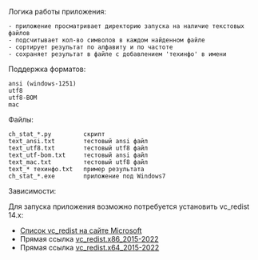 Логика работы приложения:

    - приложение просматривает директорию запуска на наличие текстовых файлов
    - подсчитывает кол-во символов в каждом найденном файле
    - сортирует результат по алфавиту и по частоте
    - сохраняет результат в файле с добавлением 'техинфо' в имени

Поддержка форматов:

    ansi (windows-1251)
    utf8
    utf8-BOM
    mac

Файлы:

    ch_stat_*.py         скрипт
    text_ansi.txt        тестовый ansi файл
    text_utf8.txt        тестовый utf8 файл
    text_utf-bom.txt     тестовый ansi файл
    text_mac.txt         тестовый utf8 файл
    text_* техинфо.txt   пример результата
    ch_stat_*.exe        приложение под Windows7

Зависимости:

Для запуска приложения возможно потребуется установить vc_redist 14.x:
- [Список vc_redist на сайте Microsoft](https://learn.microsoft.com/en-US/cpp/windows/latest-supported-vc-redist?view=msvc-170#visual-studio-2015-2017-2019-and-2022/ "https://learn.microsoft.com/en-US/cpp/windows/latest-supported-vc-redist?view=msvc-170#visual-studio-2015-2017-2019-and-2022/")
- Прямая ссылка [vc_redist.x86_2015-2022](https://aka.ms/vs/17/release/vc_redist.x86.exe "https://aka.ms/vs/17/release/vc_redist.x86.exe")
- Прямая ссылка [vc_redist.x64_2015-2022](https://aka.ms/vs/17/release/vc_redist.x64.exe "https://aka.ms/vs/17/release/vc_redist.x64.exe")

    